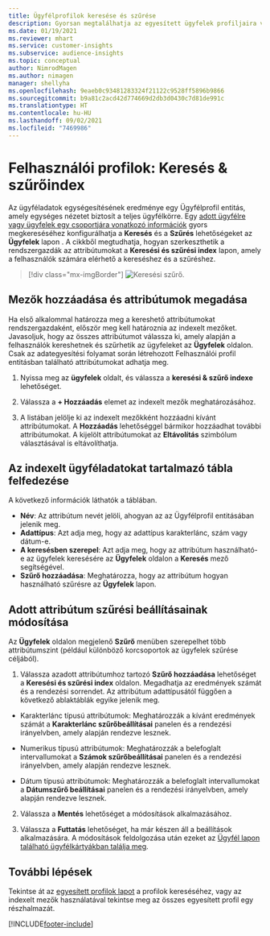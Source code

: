 ```yaml
---
title: Ügyfélprofilok keresése és szűrése
description: Gyorsan megtalálhatja az egyesített ügyfelek profiljaira vonatkozó információkat, és szűrhet a megadott attribútumokra.
ms.date: 01/19/2021
ms.reviewer: mhart
ms.service: customer-insights
ms.subservice: audience-insights
ms.topic: conceptual
author: NimrodMagen
ms.author: nimagen
manager: shellyha
ms.openlocfilehash: 9eaeb0c93481283324f21122c9528ff5896b9866
ms.sourcegitcommit: b9a81c2acd42d774669d2db3d0430c7d81de991c
ms.translationtype: HT
ms.contentlocale: hu-HU
ms.lasthandoff: 09/02/2021
ms.locfileid: "7469986"
---
```

# <a name="customer-profiles-search--filter-index"></a>Felhasználói profilok: Keresés & szűrőindex

Az ügyféladatok egységesítésének eredménye egy Ügyfélprofil entitás, amely egységes nézetet biztosít a teljes ügyfélkörre. Egy [adott ügyfélre vagy ügyfelek egy csoportjára vonatkozó információk](customer-profiles.md) gyors megkereséséhez konfigurálhatja a **Keresés** és a **Szűrés** lehetőségeket az **Ügyfelek** lapon . A cikkből megtudhatja, hogyan szerkeszthetik a rendszergazdák az attribútumokat a **Keresési és szűrési index** lapon, amely a felhasználók számára elérhető a kereséshez és a szűréshez.

> [!div class="mx-imgBorder"]
> ![Keresési szűrő.](media/search-filter.png "Keresési szűrő")

## <a name="add-fields-and-specify-attributes"></a>Mezők hozzáadása és attribútumok megadása

Ha első alkalommal határozza meg a kereshető attribútumokat rendszergazdaként, először meg kell határoznia az indexelt mezőket. Javasoljuk, hogy az összes attribútumot válassza ki, amely alapján a felhasználók kereshetnek és szűrhetik az ügyfeleket az **Ügyfelek** oldalon. Csak az adategyesítési folyamat során létrehozott Felhasználói profil entitásban található attribútumokat adhatja meg.

1. Nyissa meg az **ügyfelek** oldalt, és válassza a **keresési & szűrő indexe** lehetőséget.

2. Válassza a **+ Hozzáadás** elemet az indexelt mezők meghatározásához.

3. A listában jelölje ki az indexelt mezőkként hozzáadni kívánt attribútumokat. A **Hozzáadás** lehetőséggel bármikor hozzáadhat további attribútumokat. A kijelölt attribútumokat az **Eltávolítás** szimbólum választásával is eltávolíthatja.

## <a name="explore-the-indexed-customer-fields-table"></a>Az indexelt ügyféladatokat tartalmazó tábla felfedezése

A következő információk láthatók a táblában.

- **Név**: Az attribútum nevét jelöli, ahogyan az az Ügyfélprofil entitásában jelenik meg.
- **Adattípus**: Azt adja meg, hogy az adattípus karakterlánc, szám vagy dátum-e.
- **A keresésben szerepel**: Azt adja meg, hogy az attribútum használható-e az ügyfelek keresésére az **Ügyfelek** oldalon a **Keresés** mező segítségével.
- **Szűrő hozzáadása**: Meghatározza, hogy az attribútum hogyan használható szűrésre az **Ügyfelek** lapon.

## <a name="editing-filtering-options-for-a-given-attribute"></a>Adott attribútum szűrési beállításainak módosítása

Az **Ügyfelek** oldalon megjelenő **Szűrő** menüben szerepelhet több attribútumszint (például különböző korcsoportok az ügyfelek szűrése céljából).

1. Válassza azadott attribútumhoz tartozó **Szűrő hozzáadása** lehetőséget a **Keresési és szűrési index** oldalon. Megadhatja az eredmények számát és a rendezési sorrendet. Az attribútum adattípusától függően a következő ablaktáblák egyike jelenik meg.

- Karakterlánc típusú attribútumok: Meghatározzák a kívánt eredmények számát a **Karakterlánc szűrőbeállításai** panelen és a rendezési irányelvben, amely alapján rendezve lesznek.

- Numerikus típusú attribútumok: Meghatározzák a belefoglalt intervallumokat a **Számok szűrőbeállításai** panelen és a rendezési irányelvben, amely alapján rendezve lesznek.

- Dátum típusú attribútumok: Meghatározzák a belefoglalt intervallumokat a **Dátumszűrő beállításai** panelen és a rendezési irányelvben, amely alapján rendezve lesznek.

2. Válassza a **Mentés** lehetőséget a módosítások alkalmazásához.

3. Válassza a **Futtatás** lehetőséget, ha már készen áll a beállítások alkalmazására. A módosítások feldolgozása után ezeket az [Ügyfél lapon található ügyfélkártyákban találja meg](customer-profiles.md). 

## <a name="next-steps"></a>További lépések

Tekintse át az [egyesített profilok lapot](customer-profiles.md) a profilok kereséséhez, vagy az indexelt mezők használatával tekintse meg az összes egyesített profil egy részhalmazát.


[!INCLUDE[footer-include](../includes/footer-banner.md)]